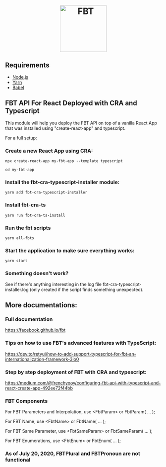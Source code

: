 <h1 align="center">
  <img src="https://facebook.github.io/fbt/img/fbt.png" height="150" width="150" alt="FBT"/>
</h1>

## Requirements

- [Node.js](https://nodejs.org/)
- [Yarn](https://yarnpkg.com/)
- [Babel](https://babeljs.io/)

## FBT API For React Deployed with CRA and Typescript

This module will help you deploy the FBT API on top of a vanilla React App that was installed using "create-react-app" and typescript.

For a full setup:

### Create a new React App using CRA:

`npx create-react-app my-fbt-app --template typescript`

`cd my-fbt-app`

### Install the fbt-cra-typescript-installer module:

`yarn add fbt-cra-typescript-installer`

### Install fbt-cra-ts

`yarn run fbt-cra-ts-install`

### Run the fbt scripts

`yarn all-fbts`

### Start the application to make sure everything works: 

`yarn start`

### Something doesn't work?

See if there's anything interesting in the log file fbt-cra-typescript-installer.log (only created if the script finds something unexpected).

## More documentations:

### Full documentation

https://facebook.github.io/fbt

### Tips on how to use FBT's advanced features with TypeScript:

https://dev.to/retyui/how-to-add-support-typescript-for-fbt-an-internationalization-framework-3lo0

### Step by step deployment of FBT with CRA and typescript:

https://medium.com/@frenchyooy/configuring-fbt-api-with-typescript-and-react-create-app-492ee72f44bb

### FBT Components

For FBT Parameters and Interpolation, use &lt;FbtParam&gt; or FbtParam( ... );

For FBT Name, use &lt;FbtName&gt; or FbtName( ... );

For FBT Same Parameter, use &lt;FbtSameParam&gt; or FbtSameParam( ... );

For FBT Enumerations, use &lt;FbtEnum&gt; or FbtEnum( ... );

### As of July 20, 2020, FBTPlural and FBTPronoun are not functional